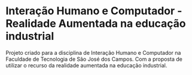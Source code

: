 # Interação Humano e Computador - Realidade Aumentada na educação industrial
Projeto criado para a disciplina de Interação Humano e Computador na Faculdade de Tecnologia de São José dos Campos. Com a proposta de utilizar o recurso da realidade aumentada na educação industrial.


